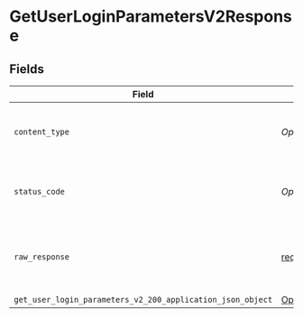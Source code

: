 # GetUserLoginParametersV2Response


## Fields

| Field                                                                                                                                        | Type                                                                                                                                         | Required                                                                                                                                     | Description                                                                                                                                  |
| -------------------------------------------------------------------------------------------------------------------------------------------- | -------------------------------------------------------------------------------------------------------------------------------------------- | -------------------------------------------------------------------------------------------------------------------------------------------- | -------------------------------------------------------------------------------------------------------------------------------------------- |
| `content_type`                                                                                                                               | *Optional[str]*                                                                                                                              | :heavy_check_mark:                                                                                                                           | HTTP response content type for this operation                                                                                                |
| `status_code`                                                                                                                                | *Optional[int]*                                                                                                                              | :heavy_check_mark:                                                                                                                           | HTTP response status code for this operation                                                                                                 |
| `raw_response`                                                                                                                               | [requests.Response](https://requests.readthedocs.io/en/latest/api/#requests.Response)                                                        | :heavy_minus_sign:                                                                                                                           | Raw HTTP response; suitable for custom response parsing                                                                                      |
| `get_user_login_parameters_v2_200_application_json_object`                                                                                   | [Optional[operations.GetUserLoginParametersV2200ApplicationJSON]](undefined/models/operations/getuserloginparametersv2200applicationjson.md) | :heavy_minus_sign:                                                                                                                           | User                                                                                                                                         |